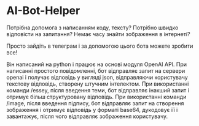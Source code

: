 # AI-Bot-Helper

Потрібна допомога з написанням коду, тексту? Потрібно швидко відповісти на запитання? Немає часу знайти зображення в інтернеті?

Просто зайдіть в телеграм і за допомогою цього бота можете зробити все!

Він написаний на python і працює на основі модуля OpenAI API. При написанні простого повідомленні, бот відправляє запит на сервери openai і получає відповідь у вигляді json, відправляючи користувачу текстову відповідь, створену штучним інтелектом.
При використанні команди /essey, після введення теми, бот відправляє інакший запит і отримує більш структуровану відповідь.
При використанні команди /image, після введення підпису, бот відправляє запит на створення зображення і отримує відповідь у форматі base64, дукодовує її і завантажує, після чого відправляє зображення користувачу.
